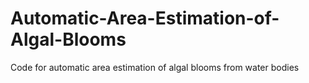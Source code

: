 # Automatic-Area-Estimation-of-Algal-Blooms

Code for automatic area estimation of algal blooms from water bodies
